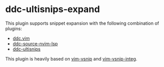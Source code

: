 # ddc-ultisnips-expand

This plugin supports snippet expansion with the following combination of
plugins:

- [ddc.vim](https://github.com/Shougo/ddc.vim)
- [ddc-source-nvim-lsp](https://github.com/Shougo/ddc-source-nvim-lsp)
- [ddc-ultisnips](https://github.com/matsui54/ddc-ultisnips)

This plugin is heavily based on
[vim-vsnip](https://github.com/hrsh7th/vim-vsnip) and
[vim-vsnip-integ](https://github.com/hrsh7th/vim-vsnip-integ).
